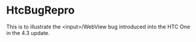 HtcBugRepro
===========

This is to illustrate the &lt;input>/WebView bug introduced into the HTC One in the 4.3 update.
